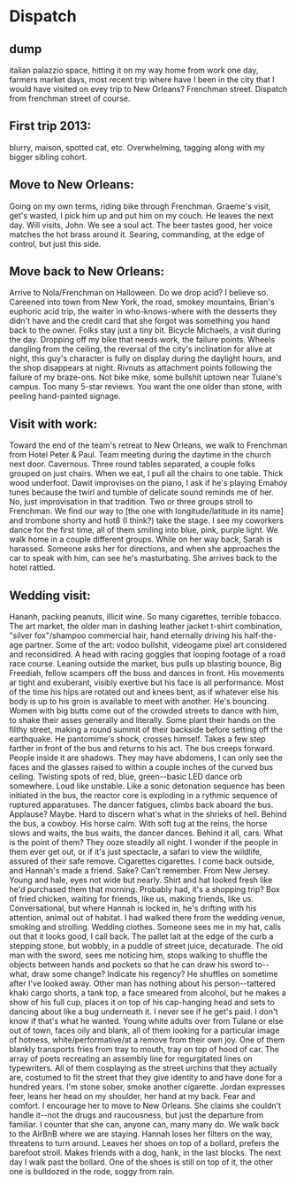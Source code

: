 # Dispatch

## dump

italian palazzio space, hitting it on my way home from work one day, farmers market days, most recent trip
where have I been in the city that I would have visited on evey trip to New Orleans?
Frenchman street.
Dispatch from frenchman street of course.
## First trip 2013:
blurry, maison, spotted cat, etc. Overwhelming, tagging along with my bigger sibling cohort.
## Move to New Orleans:
Going on my own terms, riding bike through Frenchman. Graeme's visit, get's wasted, I pick him up and put him on my couch. He leaves the next day.
Will visits, John. We see a soul act. The beer tastes good, her voice matches the hot brass around it. Searing, commanding, at the edge of control, but just this side.
## Move back to New Orleans:
Arrive to Nola/Frenchman on Halloween. Do we drop acid? I believe so. Careened into town from New York, the road, smokey mountains, Brian's euphoric acid trip, the waiter in who-knows-where with the desserts they didn't have and the credit card that she forgot was something you hand back to the owner. Folks stay just a tiny bit.
Bicycle Michaels, a visit during the day. Dropping off my bike that needs work, the failure points. Wheels dangling from the ceiling, the reversal of the city's inclination for alive at night, this guy's character is fully on display during the daylight hours, and the shop disappears at night. Rivnuts as attachment points following the failure of my braze-ons. Not bike mike, some bullshit uptown near Tulane's campus. Too many 5-star reviews. You want the one older than stone, with peeling hand-painted signage.
## Visit with work:
Toward the end of the team's retreat to New Orleans, we walk to Frenchman from Hotel Peter & Paul. Team meeting during the daytime in the church next door. Cavernous. Three round tables separated, a couple folks grouped on just chairs. When we eat, I pull all the chairs to one table. Thick wood underfoot. Dawit improvises on the piano, I ask if he's playing Emahoy tunes because the twirl and tumble of delicate sound reminds me of her. No, just improvisation in that tradition. Two or three groups stroll to Frenchman. We find our way to [the one with longitude/latitude in its name] and trombone shorty and hot8 (I think?) take the stage. I see my coworkers dance for the first time, all of them smiling into blue, pink, purple light. We walk home in a couple different groups. While on her way back, Sarah is harassed. Someone asks her for directions, and when she approaches the car to speak with him, can see he's masturbating. She arrives back to the hotel rattled.
## Wedding visit:
Hananh, packing peanuts, illicit wine. So many cigarettes, terrible tobacco. The art market, the older man in dashing leather jacket t-shirt combination, "silver fox"/shampoo commercial hair, hand eternally driving his half-the-age partner. Some of the art: vodoo bullshit, videogame pixel art considered and reconsidired. A head with racing goggles that looping footage of a road race course. Leaning outside the market, bus pulls up blasting bounce, Big Freediah, fellow scampers off the buss and dances in front. His movements ar tight and exuberant, visibly exertive but his face is all performance. Most of the time his hips are rotated out and knees bent, as if whatever else his body is up to his groin is available to meet with another. He's bouncing. Women with big butts come out of the crowded streets to dance with him, to shake their asses generally and literally. Some plant their hands on the filthy street, making a round summit of their backside before setting off the earthquake. He pantomime's shock, crosses himself. Takes a few step farther in front of the bus and returns to his act. The bus creeps forward. People inside it are shadows. They may have abdomens, I can only see the faces and the glasses raised to within a couple inches of the curved bus ceiling. Twisting spots of red, blue, green--basic LED dance orb somewhere. Loud like unstable. Like a sonic detonation sequence has been initiated in the bus, the reactor core is exploding in a rythmic sequence of ruptured apparatuses. The dancer fatigues, climbs back aboard the bus. Applause? Maybe. Hard to discern what's what in the shrieks of hell. Behind the bus, a cowboy. His horse calm. With soft tug at the reins, the horse slows and waits, the bus waits, the dancer dances. Behind it all, cars. What is the point of them? They ooze steadily all night. I wonder if the people in them ever get out, or if it's just spectacle, a safari to view the wildlife, assured of their safe remove. Cigarettes cigarettes. I come back outside, and Hannah's made a friend. Sake? Can't remember. From New Jersey. Young and hale, eyes not wide but nearly. Shirt and hat looked fresh like he'd purchased them that morning. Probably had, it's a shopping trip? Box of fried chicken, waiting for friends, like us, making friends, like us. Conversational, but where Hannah is locked in, he's drifting with his attention, animal out of habitat. I had walked there from the wedding venue, smoking and strolling. Wedding clothes. Someone sees me in my hat, calls out that it looks good, I call back. The pallet lait at the edge of the curb a stepping stone, but wobbly, in a puddle of street juice, decaturade. The old man with the sword, sees me noticing him, stops walking to shuffle the objects between hands and pockets so that he can draw his sword to--what, draw some change? Indicate his regency? He shuffles on sometime after I've looked away. Other man has nothing about his person--tattered khaki cargo shorts, a tank top, a face smeared from alcohol, but he makes a show of his full cup, places it on top of his cap-hanging head and sets to dancing about like a bug underneath it. I never see if he get's paid. I don't know if that's what he wanted. Young white adults over from Tulane or else out of town, faces oily and blank, all of them looking for a particular image of hotness, white/performative/at a remove from their own joy. One of them blankly transports fries from tray to mouth, tray on top of hood of car. The array of poets recreating an assembly line for regurgitated lines on typewriters. All of them cosplaying as the street urchins that they actually are, costumed to fit the street that they give identity to and have done for a hundred years. I'm stone sober, smoke another cigarette. Jordan expresses feer, leans her head on my shoulder, her hand at my back. Fear and comfort. I encourage her to move to New Orleans. She claims she couldn't handle it--not the drugs and raucousness, but just the departure from familiar. I counter that she can, anyone can, many many do. We walk back to the AirBnB where we are staying. Hannah loses her filters on the way, threatens to turn around. Leaves her shoes on top of a bollard, prefers the barefoot stroll. Makes friends with a dog, hank, in the last blocks. The next day I walk past the bollard. One of the shoes is still on top of it, the other one is bulldozed in the rode, soggy from rain. 

